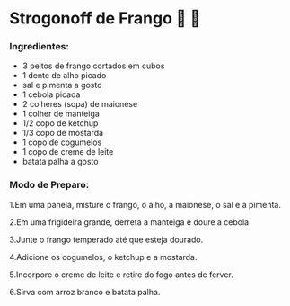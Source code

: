 # Strogonoff de Frango :chicken: :chicken:
 ### Ingredientes:
 - 3 peitos de frango cortados em cubos
 - 1 dente de alho picado
 - sal e pimenta a gosto
 - 1 cebola picada
 - 2 colheres (sopa) de maionese
 - 1 colher de manteiga
 - 1/2 copo de ketchup
 - 1/3 copo de mostarda
 - 1 copo de cogumelos
 - 1 copo de creme de leite
 - batata palha a gosto

 ### Modo de Preparo:

1.Em uma panela, misture o frango, o alho, a maionese, o sal e a pimenta.

2.Em uma frigideira grande, derreta a manteiga e doure a cebola.

3.Junte o frango temperado até que esteja dourado.

4.Adicione os cogumelos, o ketchup e a mostarda.

5.Incorpore o creme de leite e retire do fogo antes de ferver.

6.Sirva com arroz branco e batata palha.